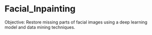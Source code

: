 # Facial_Inpainting
 Objective: Restore missing parts of facial images using a deep 
learning model and data mining techniques.
